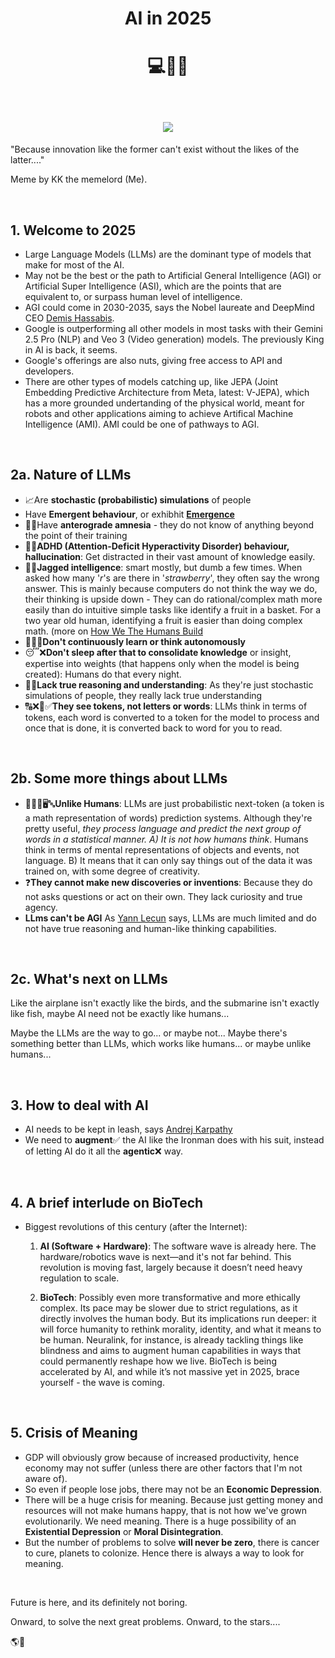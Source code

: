 <h1 align="center">AI in 2025</h1>
<h1 align="center">
  
  
  💻🤖🧠

<br>


<img src="https://github.com/user-attachments/assets/3cfece4e-a839-4580-94ac-33e5d8eb6a4f" style="max-height: 600px">

</h1>

"Because innovation like the former can't exist without the likes of the latter...."

Meme by KK the memelord (Me).





<br>

## 1. Welcome to 2025

* Large Language Models (LLMs) are the dominant type of models that make for most of the AI.
* May not be the best or the path to Artificial General Intelligence (AGI) or Artificial Super Intelligence (ASI),
which are the points that are equivalent to, or surpass human level of intelligence.
* AGI could come in 2030-2035, says the Nobel laureate and DeepMind CEO [Demis Hassabis](https://youtu.be/M2ZtBQI2-GY?si=KmuY7H9rb4SE6u1O).
* Google is outperforming all other models in most tasks with their Gemini 2.5 Pro (NLP) and Veo 3 (Video generation) models. The previously King in AI is back, it seems.
* Google's offerings are also nuts, giving free access to API and developers.
* There are other types of models catching up, like JEPA (Joint Embedding Predictive Architecture from Meta, latest: V-JEPA), which has a more grounded undertanding
of the physical world, meant for robots and other applications aiming to achieve  Artifical Machine Intelligence (AMI). AMI could be one of pathways to AGI.

<br>

## 2a. Nature of LLMs

* 📈Are **stochastic (probabilistic) simulations** of people
* Have **Emergent behaviour**, or exhibhit **[Emergence](https://karthikeshwar1.github.io/blog/2025/Emergence_and_Meaning)**
* 🧠😕Have **anterograde amnesia** - they do not know of anything beyond the point of their training
* 🧠🤯**ADHD (Attention-Deficit Hyperactivity Disorder) behaviour, hallucination**: Get distracted in their vast amount of knowledge easily.
* 🧠🤓**Jagged intelligence**: smart mostly, but dumb a few times. When asked how many '*r*'s are there in '_strawberry_', they often say the wrong answer.
This is mainly because computers do not think the way we do, their thinking is upside down - They can do rational/complex math more easily than do intuitive simple tasks
like identify a fruit in a basket. For a two year old human, identifying a fruit is easier than doing complex math. (more on [How We The Humans Build](https://karthikeshwar1.github.io/blog/2025/How_We_The_Humans_Build)
* 🏃‍♂️❌**Don't continuously learn or think autonomously**
* 😴❌**Don't sleep after that to consolidate knowledge** or insight, expertise into weights (that happens only when the model is being created): Humans do that every night.
* 🤔❌**Lack true reasoning and understanding**: As they're just stochastic simulations of people, they really lack true understanding
* 🔠❌🔢✅**They see tokens, not letters or words**: LLMs think in terms of tokens, each word is converted to a token for the model to process and once that is done, it is converted back to word for you to read.

<br>

## 2b. Some more things about LLMs

* 🧍‍♀️🤔🖥️🔤**Unlike Humans**: LLMs are just probabilistic next-token (a token is a math representation of words) prediction systems. Although they're pretty useful, _they process language and predict the next group of words in a statistical manner. A) It is not how humans think_. Humans think in terms of mental representations of objects and events, not language. B) It means that it can only say things out of the data it was trained on, with some degree of creativity.
* ❓**They cannot make new discoveries or inventions**: Because they do not asks questions or act on their own. They lack curiosity and true agency.
* **LLms can't be AGI** As [Yann Lecun](https://www.youtube.com/watch?v=qvNCVYkHKfg) says, LLMs are much limited and do not have true reasoning and human-like thinking capabilities.


<br>

## 2c. What's next on LLMs

Like the airplane isn't exactly like the birds, and the submarine isn't exactly like fish, maybe AI need not be exactly like humans...

Maybe the LLMs are the way to go... or maybe not...
Maybe there's something better than LLMs, which works like humans... or maybe unlike humans...

<br>

## 3. How to deal with AI

* AI needs to be kept in leash, says [Andrej Karpathy](https://www.youtube.com/watch?v=LCEmiRjPEtQ)
* We need to **augment**✅ the AI like the Ironman does with his suit, instead of letting AI do it all the **agentic**❌ way.

<br>

## 4. A brief interlude on BioTech

* Biggest revolutions of this century (after the Internet):
  1. **AI (Software + Hardware)**: The software wave is already here.
     The hardware/robotics wave is next—and it's not far behind. This revolution is moving fast, largely because it doesn’t need heavy regulation to scale.
  
  3. **BioTech**: Possibly even more transformative and more ethically complex.
     Its pace may be slower due to strict regulations, as it directly involves the human body.
     But its implications run deeper: it will force humanity to rethink morality,
     identity, and what it means to be human. Neuralink, for instance, is already tackling things like blindness
     and aims to augment human capabilities in ways that could permanently reshape how we live.
     BioTech is being accelerated by AI, and while it’s not massive yet in 2025, brace yourself - the wave is coming.


<br>

## 5. Crisis of Meaning

* GDP will obviously grow because of increased productivity, hence economy may not suffer (unless there are other factors that I'm not aware of).
* So even if people lose jobs, there may not be an **Economic Depression**.
* There will be a huge crisis for meaning. Because just getting money and resources will not make humans happy, that is not how we've grown evolutionarily.
We need meaning. There is a huge possibility of an **Existential Depression** or **Moral Disintegration**.
* But the number of problems to solve **will never be zero**, there is cancer to cure, planets to colonize. Hence there is always a way to look for meaning.

<br>

Future is here, and its definitely not boring. 

Onward, to solve the next great problems. Onward, to the stars....

🌎🚀

<br>

